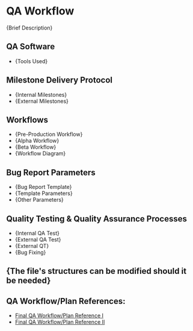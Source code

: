 # QA Workflow

{Brief Description}

## QA Software
- {Tools Used}

## Milestone Delivery Protocol
- {Internal Milestones}
- {External Milestones}

## Workflows
- {Pre-Production Workflow}
- {Alpha Workflow}
- {Beta Workflow}
- {Workflow Diagram}

## Bug Report Parameters
- {Bug Report Template}
- {Template Parameters}
- {Other Parameters}

## Quality Testing & Quality Assurance Processes
- {Internal QA Test}
- {External QA Test}
- {External QT}
- {Bug Fixing}

## {The file's structures can be modified should it be needed}

## QA Workflow/Plan References:
- [Final QA Workflow/Plan Reference I](https://github.com/DevCrumbs/Warcraft-II/wiki/8.-QA-Plan)
- [Final QA Workflow/Plan Reference II](https://github.com/CheckTheDog/Fantasy-Brawl/wiki/7.-QA-Plan)
